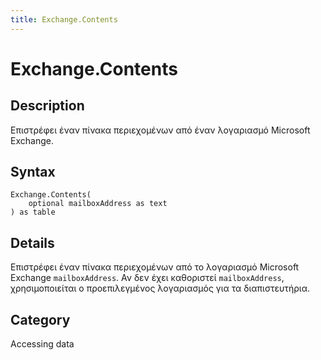 ```yaml
---
title: Exchange.Contents
---
```


# Exchange.Contents


## Description

Επιστρέφει έναν πίνακα περιεχομένων από έναν λογαριασμό Microsoft Exchange.


## Syntax

```powerquery
Exchange.Contents(
    optional mailboxAddress as text
) as table
```


## Details

Επιστρέφει έναν πίνακα περιεχομένων από το λογαριασμό Microsoft Exchange <code>mailboxAddress</code>. Αν δεν έχει καθοριστεί <code>mailboxAddress</code>, χρησιμοποιείται ο προεπιλεγμένος λογαριασμός για τα διαπιστευτήρια.



## Category
Accessing data
